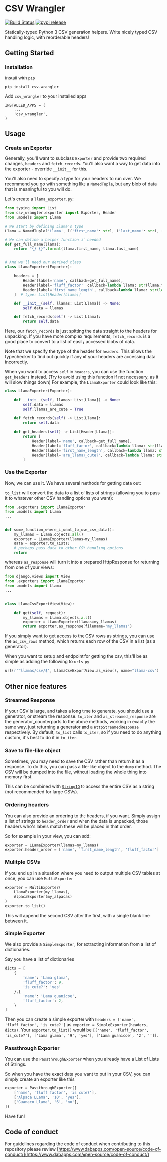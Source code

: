 CSV Wrangler
===================
[![Build Status](https://travis-ci.com/dabapps/csv-wrangler.svg?token=apzD3FKHpTNKHAtAu9xC&branch=master)](https://travis-ci.com/dabapps/csv-wrangler)
[![pypi release](https://img.shields.io/pypi/v/csv-wrangler.svg)](https://pypi.python.org/pypi/csv-wrangler)

Statically-typed Python 3 CSV generation helpers.
Write nicely typed CSV handling logic, with reorderable headers!

## Getting Started

### Installation

Install with `pip`

    pip install csv-wrangler

Add `csv_wrangler` to your installed apps

    INSTALLED_APPS = (
        ...
        'csv_wrangler',
    )

## Usage

### Create an Exporter

Generally, you'll want to subclass `Exporter` and provide two required changes, `headers` and `fetch_records`. You'll also want a way to get data into the exporter - override `__init__` for this.

You'll also need to specify a type for your headers to run over. We recommend you go with something like a `NamedTuple`, but any blob of data that is meaningful to you will do.

Let's create a `llama_exporter.py`:

```python
from typing import List
from csv_wrangler.exporter import Exporter, Header
from .models import Llama

# We start by defining Llama's type
Llama = NamedTuple('Llama', [('first_name': str), ('last_name': str), ('fluff_factor': int)])

# We can define a helper function if needed
def get_full_name(llama):
    return "{} {}".format(llama.first_name, llama.last_name)


# And we'll need our derived class
class LlamaExporter(Exporter):

    headers = [
        Header(label='name', callback=get_full_name),
        Header(label='fluff_factor', callback=lambda llama: str(llama.fluff_factor)),
        Header(label='first_name_length', callback=lambda llama: str(len(llama.first_name))),
    ]  # type: List[Header[Llama]]

    def __init__(self, llamas: List[Llama]) -> None:
        self.data = llamas

    def fetch_records(self) -> List[Llama]:
        return self.data
```

Here, our `fetch_records` is just spitting the data straight to the headers for unpacking. If you have more complex requirements, `fetch_records` is a good place to convert to a list of easily accessed blobs of data.

Note that we specify the type of the header for `headers`. This allows the typechecker to find out quickly if any of your headers are accessing data incorrectly.

When you want to access `self` in `headers`, you can use the function `get_headers` instead. (Try to avoid using this function if not necessary, as it will slow things down) For example, the `LlamaExporter` could look like this:

```python
class LlamaExporter(Exporter):

    def __init__(self, llamas: List[Llama]) -> None:
        self.data = llamas
        self.llamas_are_cute = True

    def fetch_records(self) -> List[Llama]:
        return self.data

    def get_headers(self) -> List[Header[Llama]]:
        return [
            Header(label='name', callback=get_full_name),
            Header(label='fluff_factor', callback=lambda llama: str(llama.fluff_factor)),
            Header(label='first_name_length', callback=lambda llama: str(len(llama.first_name))),
            Header(label='are_llamas_cute?', callback=lambda llama: str(self.llamas_are_cute)),
        ]
```

### Use the Exporter
Now, we can use it. We have several methods for getting data out:

`to_list` will convert the data to a list of lists of strings (allowing you to pass it to whatever other CSV handling options you want):

```python
from .exporters import LlamaExporter
from .models import Llama
...


def some_function_where_i_want_to_use_csv_data():
    my_llamas = Llama.objects.all()
    exporter = LLamaExporter(llamas=my_llamas)
    data = exporter.to_list()
    # perhaps pass data to other CSV handling options
    return
```

whereas `as_response` will turn it into a prepared HttpResponse for returning from one of your views:

```python
from django.views import View
from .exporters import LlamaExporter
from .models import Llama
...


class LlamaCsvExportView(View):

    def get(self, request):
        my_llamas = Llama.objects.all()
        exporter = LLamaExporter(llamas=my_llamas)
        return exporter.as_response(filename='my_llamas')
```

If you simply want to get access to the CSV rows as strings, you can use the `as_csv_rows` method, which returns each row of the CSV in a list (as a generator).

When you want to setup and endpoint for getting the csv, this'll be as simple as adding the following to `urls.py`

```python
url(r'^llamas/csv/$', LlamaCsvExportView.as_view(), name="llama-csv")
```

Other nice features
-----------------
### Streamed Response

If your CSV is large, and takes a long time to generate, you should use a generator, or stream the response. `to_iter` and `as_streamed_response` are the generator_counterparts to the above methods, working in exactly the same way, just returning a generator and a `HttpStreamedResponse` respectively. By default, `to_list` calls `to_iter`, so if you need to do anything custom, it's best to do it in `to_iter`.

### Save to file-like object

Sometimes, you may need to save the CSV rather than return it as a response. To do this, you can pass a file-like object to the `dump` method. The CSV will be dumped into the file, without loading the whole thing into memory first.

This can be combined with [`StringIO`](https://docs.python.org/3/library/io.html#io.StringIO) to access the entire CSV as a string (not recommended for large CSVs).

### Ordering headers
You can also provide an ordering to the headers, if you want.  Simply assign a list of strings to `header_order` and when the data is unpacked, those headers who's labels match these will be placed in that order.

So for example in your view, you can add:

```python
exporter = LLamaExporter(llamas=my_llamas)
exporter.header_order = ['name', 'first_name_length', 'fluff_factor']
```

### Mulitple CSVs
If you end up in a situation where you need to output multiple CSV tables at once, you can use `MultiExporter`

```python
exporter = MultiExporter(
    LlamaExporter(my_llamas),
    AlpacaExporter(my_alpacas)
)
exporter.to_list()
```

This will append the second CSV after the first, with a single blank line between it.

### Simple Exporter
We also provide a `SimpleExporter`, for extracting information from a list of dictionaries.

Say you have a list of dictionaries

```python
dicts = [
    {
        'name': 'Lama glama',
        'fluff_factor': 9,
        'is_cute?': 'yes'
    },{
        'name': 'Lama guanicoe',
        'fluff_factor': 2,
    }
]
```
Then you can create a simple exporter with `headers = ['name', 'fluff_factor', 'is_cute?']` as `exporter = SimpleExporter(headers, dicts)`.
Your `exporter.to_list()` would be `[['name', 'fluff_factor', 'is_cute?'], ['Lama glama', '9', 'yes'], ['Lama guanicoe', '2', '']]`.

### Passthrough Exporter
You can use the `PassthroughExporter` when you already have a List of Lists of Strings.

So when you have the exact data you want to put in your CSV, you can simply create an exporter like this
```python
exporter = PassthroughExporter([
    ['name', 'fluff factor', 'is cute?'],
    ['Alpaca LLama', '10', 'yes'],
    ['Guanaco Llama', '6', 'no'],
])
```

Have fun!

## Code of conduct

For guidelines regarding the code of conduct when contributing to this repository please review [https://www.dabapps.com/open-source/code-of-conduct/](https://www.dabapps.com/open-source/code-of-conduct/)

